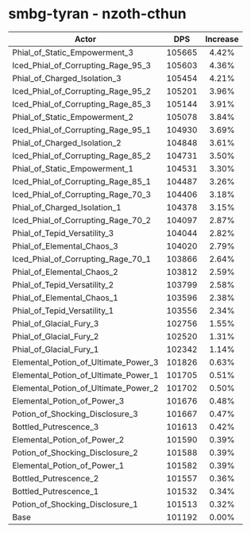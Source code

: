 # smbg-tyran - nzoth-cthun
| Actor | DPS | Increase |
|---|:---:|:---:|
|Phial_of_Static_Empowerment_3|105665|4.42%|
|Iced_Phial_of_Corrupting_Rage_95_3|105603|4.36%|
|Phial_of_Charged_Isolation_3|105454|4.21%|
|Iced_Phial_of_Corrupting_Rage_95_2|105201|3.96%|
|Iced_Phial_of_Corrupting_Rage_85_3|105144|3.91%|
|Phial_of_Static_Empowerment_2|105078|3.84%|
|Iced_Phial_of_Corrupting_Rage_95_1|104930|3.69%|
|Phial_of_Charged_Isolation_2|104848|3.61%|
|Iced_Phial_of_Corrupting_Rage_85_2|104731|3.50%|
|Phial_of_Static_Empowerment_1|104531|3.30%|
|Iced_Phial_of_Corrupting_Rage_85_1|104487|3.26%|
|Iced_Phial_of_Corrupting_Rage_70_3|104406|3.18%|
|Phial_of_Charged_Isolation_1|104378|3.15%|
|Iced_Phial_of_Corrupting_Rage_70_2|104097|2.87%|
|Phial_of_Tepid_Versatility_3|104044|2.82%|
|Phial_of_Elemental_Chaos_3|104020|2.79%|
|Iced_Phial_of_Corrupting_Rage_70_1|103866|2.64%|
|Phial_of_Elemental_Chaos_2|103812|2.59%|
|Phial_of_Tepid_Versatility_2|103799|2.58%|
|Phial_of_Elemental_Chaos_1|103596|2.38%|
|Phial_of_Tepid_Versatility_1|103556|2.34%|
|Phial_of_Glacial_Fury_3|102756|1.55%|
|Phial_of_Glacial_Fury_2|102520|1.31%|
|Phial_of_Glacial_Fury_1|102342|1.14%|
|Elemental_Potion_of_Ultimate_Power_3|101826|0.63%|
|Elemental_Potion_of_Ultimate_Power_1|101705|0.51%|
|Elemental_Potion_of_Ultimate_Power_2|101702|0.50%|
|Elemental_Potion_of_Power_3|101676|0.48%|
|Potion_of_Shocking_Disclosure_3|101667|0.47%|
|Bottled_Putrescence_3|101613|0.42%|
|Elemental_Potion_of_Power_2|101590|0.39%|
|Potion_of_Shocking_Disclosure_2|101588|0.39%|
|Elemental_Potion_of_Power_1|101582|0.39%|
|Bottled_Putrescence_2|101557|0.36%|
|Bottled_Putrescence_1|101532|0.34%|
|Potion_of_Shocking_Disclosure_1|101513|0.32%|
|Base|101192|0.00%|

